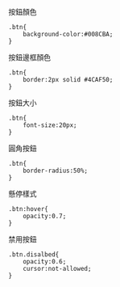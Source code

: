按鈕顏色
```
.btn{
	background-color:#008CBA;
}
```

按鈕邊框顏色
```
.btn{
	border:2px solid #4CAF50;
}
```

按鈕大小
```
.btn{
	font-size:20px;
}
```

圓角按鈕
```
.btn{
	border-radius:50%;
}
```

懸停樣式
```
.btn:hover{
	opacity:0.7;
}
```

禁用按鈕
```
.btn.disalbed{
	opacity:0.6;
	cursor:not-allowed;
}
```